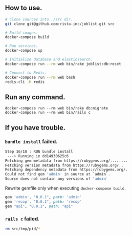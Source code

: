 ## How to use.

``` sh
# Clone sources into ./src dir.
git clone git@github.com:rista-inc/joblist.git src

# Build images.
docker-compose build

# Run services.
docker-compose up

# Initialize database and elasticsearch.
docker-compose run --rm web bin/rake joblist:db:reset

# Connect to Redis.
docker-compose run --rm web bash
redis-cli -h redis
```

## Run any command.

```
docker-compose run --rm web bin/rake db:migrate
docker-compose run --rm web bin/rails c
```

## If you have trouble.

### `bundle install` failed.

``` sh
Step 16/18 : RUN bundle install
 ---> Running in dd14930625c6
Fetching gem metadata from https://rubygems.org/........
Fetching version metadata from https://rubygems.org/..
Fetching dependency metadata from https://rubygems.org/.
Could not find gem 'admin' in source at `admin`.
Source does not contain any versions of 'admin'
```

Rewrite gemfile only when executing `docker-compose build`.

``` rb
gem 'admin', "0.0.1", path: 'admin'
gem 'recop', "0.0.1", path: 'recop'
gem "api", "0.0.1", path: "api"
```

### `rails c` failed.

``` sh
rm src/tmp/pid/*
```


